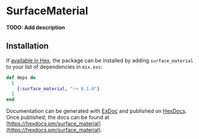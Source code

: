 # SurfaceMaterial

**TODO: Add description**

## Installation

If [available in Hex](https://hex.pm/docs/publish), the package can be installed
by adding `surface_material` to your list of dependencies in `mix.exs`:

```elixir
def deps do
  [
    {:surface_material, "~> 0.1.0"}
  ]
end
```

Documentation can be generated with [ExDoc](https://github.com/elixir-lang/ex_doc)
and published on [HexDocs](https://hexdocs.pm). Once published, the docs can
be found at [https://hexdocs.pm/surface_material](https://hexdocs.pm/surface_material).

